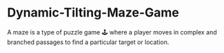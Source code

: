 # Dynamic-Tilting-Maze-Game
A maze is a type of puzzle game 🕹️ where a player moves in complex and branched passages to find a particular target or location.
